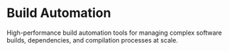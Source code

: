 # Build Automation

High-performance build automation tools for managing complex software builds, dependencies, and compilation processes at scale.
